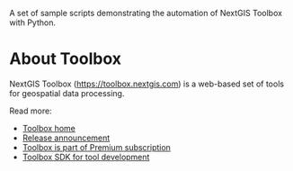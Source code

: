 A set of sample scripts demonstrating the automation of NextGIS Toolbox with Python.

# About Toolbox

NextGIS Toolbox (https://toolbox.nextgis.com) is a web-based set of tools for geospatial data processing.

Read more: 

* [Toolbox home](https://toolbox.nextgis.com)
* [Release announcement](https://nextgis.com/blog/toolbox/)
* [Toolbox is part of Premium subscription](https://nextgis.com/pricing-base)
* [Toolbox SDK for tool development](https://gitlab.com/nextgis/toolbox/toolbox_sdk/-/blob/master/README.md?ref_type=heads)
